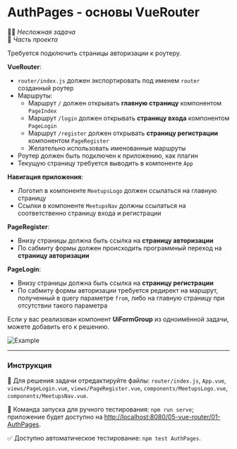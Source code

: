  # AuthPages - основы VueRouter

👶🏻 _Несложная задача_\
💼 _Часть проекта_

<!--start_statement-->

Требуется подключить страницы авторизации к роутеру.

**VueRouter**:

- `router/index.js` должен экспортировать под именем `router` созданный роутер
- Маршруты:
  - Маршрут `/` должен открывать **главную страницу** компонентом `PageIndex`
  - Маршрут `/login` должен открывать **страницу входа** компонентом `PageLogin`
  - Маршрут `/register` должен открывать **страницу регистрации** компонентом `PageRegister`
  - Желательно использовать именованные маршруты
- Роутер должен быть подключен к приложению, как плагин
- Текущую страницу требуется выводить в компоненте `App`

**Навигация приложения**:

- Логотип в компоненте `MeetupsLogo` должен ссылаться на главную страницу
- Ссылки в компоненте `MeetupsNav` должны ссылаться на соответственно страницу входа и регистрации

**PageRegister**:

- Внизу страницы должна быть ссылка на **страницу авторизации**
- По сабмиту формы должен происходить программный переход на **страницу авторизации**

**PageLogin**:

- Внизу страницы должна быть ссылка на **страницу регистрации**
- По сабмиту формы авторизации требуется редирект на маршрут, полученный в query параметре `from`, либо на главную
  страницу при отсутствии такого параметра

Если у вас реализован компонент **UiFormGroup** из одноимённой задачи, можете добавить его к решению.

<img src="https://i.imgur.com/Z5gMmd8.gif" alt="Example" style="max-width: 100%" />
<!--end_statement-->

---

### Инструкция

📝 Для решения задачи отредактируйте файлы: `router/index.js`, `App.vue`, `views/PageLogin.vue`,
`views/PageRegister.vue`, `components/MeetupsLogo.vue`, `components/MeetupsNav.vue`.

🚀 Команда запуска для ручного тестирования: `npm run serve`;\
приложение будет доступно на [http://localhost:8080/05-vue-router/01-AuthPages](http://localhost:8080/05-vue-router/01-AuthPages).

✅ Доступно автоматическое тестирование: `npm test AuthPages`.
